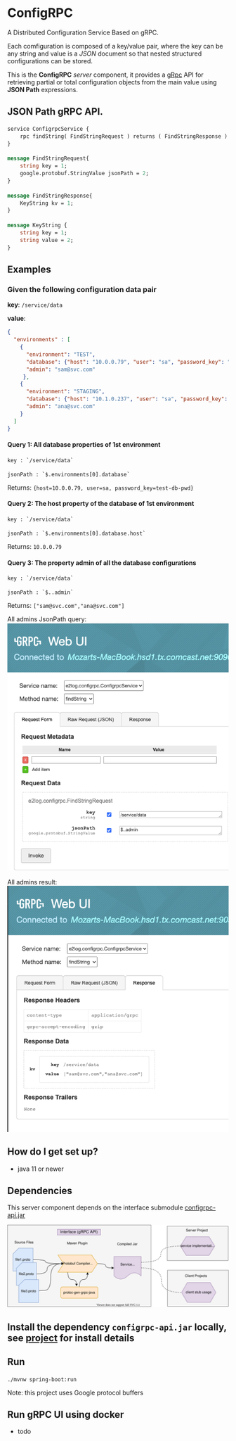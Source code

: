 # ConfigRPC
A Distributed Configuration Service Based on gRPC. 

Each comfiguration is composed of a key/value pair, where the key can be any string and value is a *JSON* document so that nested structured configurations can be stored.

This is the **ConfigRPC** *server* component, it provides a [gRpc](https://grpc.io/docs/guides/) API for retrieving partial or total configuration objects from the main value using **JSON Path** expressions.

## JSON Path gRPC API.

```protobuf
service ConfigrpcService {
    rpc findString( FindStringRequest ) returns ( FindStringResponse ) {}
}

message FindStringRequest{
    string key = 1;
    google.protobuf.StringValue jsonPath = 2;
}

message FindStringResponse{
    KeyString kv = 1;
}

message KeyString {
    string key = 1;
    string value = 2;
}

```

## Examples

### Given the following configuration data pair

**key**: `/service/data`

**value**:
```json
{
  "environments" : [
    {
      "environment": "TEST", 
      "database": {"host": "10.0.0.79", "user": "sa", "password_key": "test-db-pwd"}, 
      "admin": "sam@svc.com"
     },
    {
      "environment": "STAGING",
      "database": {"host": "10.1.0.237", "user": "sa", "password_key": "staging-db-pwd"},
      "admin": "ana@svc.com"
    }
  ]
}
```
#### Query 1: All database properties of 1st environment

    key : `/service/data` 

    jsonPath : `$.environments[0].database`
    
  Returns:
 `{host=10.0.0.79, user=sa, password_key=test-db-pwd}`

#### Query 2: The host property of the database of 1st environment 

    key : `/service/data` 
   
    jsonPath : `$.environments[0].database.host`
    
  Returns:
 `10.0.0.79`
 
 #### Query 3: The property admin of all the database configurations

    key : `/service/data` 
   
    jsonPath : `$..admin`
    
  Returns:
 `["sam@svc.com","ana@svc.com"]`

All admins JsonPath query:   
![GRPC-UI All Admins Query](all-admins-grpc-ui-query.png) 
  
  
All admins result:  
![GRPC-UI All Admins Result](all-admins-grpc-ui-result.png) 



## How do I get set up? ###
 
- java 11 or newer 

## Dependencies
This server component depends on the interface submodule [configrpc-api.jar](https://github.com/e2log/configrpc-api)  

![Architecture](grpc-interface.svg)

## Install the dependency `configrpc-api.jar` locally, see [project](https://github.com/e2log/configrpc-api) for install details 


## Run
`./mvnw spring-boot:run`

Note: this project uses Google protocol buffers

## Run gRPC UI using docker

- todo

